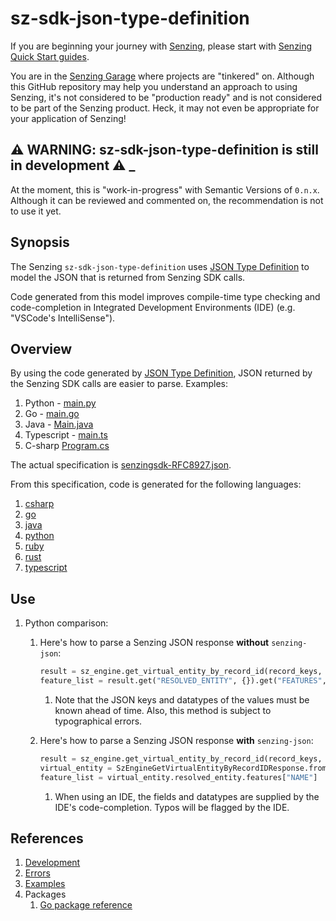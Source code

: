 # sz-sdk-json-type-definition

If you are beginning your journey with [Senzing],
please start with [Senzing Quick Start guides].

You are in the [Senzing Garage] where projects are "tinkered" on.
Although this GitHub repository may help you understand an approach to using Senzing,
it's not considered to be "production ready" and is not considered to be part of the Senzing product.
Heck, it may not even be appropriate for your application of Senzing!

## :warning: WARNING: sz-sdk-json-type-definition is still in development :warning: _

At the moment, this is "work-in-progress" with Semantic Versions of `0.n.x`.
Although it can be reviewed and commented on,
the recommendation is not to use it yet.

## Synopsis

The Senzing `sz-sdk-json-type-definition` uses [JSON Type Definition]
to model the JSON that is returned from Senzing SDK calls.

Code generated from this model improves compile-time type checking
and code-completion in Integrated Development Environments (IDE)
(e.g. "VSCode's IntelliSense").

## Overview

By using the code generated by [JSON Type Definition],
JSON returned by the Senzing SDK calls are easier to parse.
Examples:

1. Python - [main.py]
1. Go - [main.go]
1. Java - [Main.java]
1. Typescript - [main.ts]
1. C-sharp [Program.cs]

The actual specification is [senzingsdk-RFC8927.json].

From this specification, code is generated for the following languages:

1. [csharp]
1. [go]
1. [java]
1. [python]
1. [ruby]
1. [rust]
1. [typescript]

## Use

1. Python comparison:
    1. Here's how to parse a Senzing JSON response **without** `senzing-json`:

        ```python
        result = sz_engine.get_virtual_entity_by_record_id(record_keys, flags)
        feature_list = result.get("RESOLVED_ENTITY", {}).get("FEATURES", {}).get("NAME", [])
        ```

        1. Note that the JSON keys and datatypes of the values must be known ahead of time.
           Also, this method is subject to typographical errors.

    1. Here's how to parse a Senzing JSON response **with** `senzing-json`:

        ```python
        result = sz_engine.get_virtual_entity_by_record_id(record_keys, flags)
        virtual_entity = SzEngineGetVirtualEntityByRecordIDResponse.from_json_data(result)
        feature_list = virtual_entity.resolved_entity.features["NAME"]
        ```

        1. When using an IDE, the fields and datatypes are supplied by the IDE's code-completion.
        Typos will be flagged by the IDE.

## References

1. [Development]
1. [Errors]
1. [Examples]
1. Packages
    1. [Go package reference]

[csharp]: csharp
[Development]: docs/development.md
[Errors]: docs/errors.md
[Examples]: docs/examples.md
[go]: go/typedef
[java]: java
[JSON Type Definition]: https://jsontypedef.com/
[main.go]: main.go
[Main.java]: Main.java
[main.py]: main.py
[main.ts]: main.ts
[Go package reference]: https://pkg.go.dev/github.com/senzing-garage/sz-sdk-json-type-definition
[Program.cs]: csharp/Program.cs
[python]: python/typedef
[ruby]: ruby
[rust]: rust
[Senzing Garage]: https://github.com/senzing-garage
[Senzing Quick Start guides]: https://docs.senzing.com/quickstart/
[Senzing]: https://senzing.com/
[senzingsdk-RFC8927.json]: senzingsdk-RFC8927.json
[typescript]: typescript
